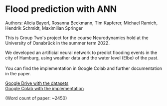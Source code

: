 # Flood prediction with ANN

Authors: Alicia Bayerl, Rosanna Beckmann, Tim Kapferer, Michael Ramich, Hendrik Schmidt, Maximilian Springer

This is Group Two's project for the course Neurodynamics hold at the University of Osnabrück in the summer term 2022. <br>

We developed an artificial neural network to predict flooding events in the city of Hamburg, using weather data and the water level (Elbe) of the past. <br>
<br>
You can find the implementation in Google Colab and further documentation in the paper. 

[Google Drive with the datasets](https://drive.google.com/drive/folders/1vs0Wwpi-SQr0MIJ0y1A-rSjI7lIsLIWc?usp=sharing) <br>
[Google Colab with the implementation](https://colab.research.google.com/drive/1an3ZJaXIwcHp0U7Zal99WP6PeyvaCy03?usp=sharing) <br>

(Word count of paper: ~2450)


